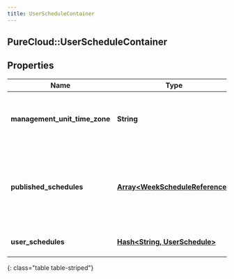 ```yaml
---
title: UserScheduleContainer
---
```

## PureCloud::UserScheduleContainer

## Properties

|Name | Type | Description | Notes|
|------------ | ------------- | ------------- | -------------|
| **management_unit_time_zone** | **String** | The reference time zone used for the management unit | [optional] |
| **published_schedules** | [**Array&lt;WeekScheduleReference&gt;**](WeekScheduleReference.html) | References to all published week schedules overlapping the start/end date query parameters | [optional] |
| **user_schedules** | [**Hash&lt;String, UserSchedule&gt;**](UserSchedule.html) | Map of user id to user schedule | [optional] |
{: class="table table-striped"}


